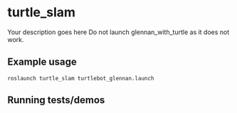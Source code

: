 # turtle_slam

Your description goes here
Do not launch glennan_with_turtle as it does not work. 

## Example usage
`roslaunch turtle_slam turtlebot_glennan.launch`

## Running tests/demos
    

